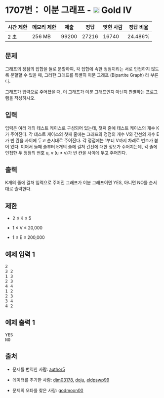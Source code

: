 # 1707번： 이분 그래프 - <img src="https://static.solved.ac/tier_small/12.svg" style="height:20px" /> Gold IV



| 시간 제한 | 메모리 제한 | 제출 | 정답 | 맞힌 사람 | 정답 비율 |
| --- | --- | --- | --- | --- | --- |
| 2 초 | 256 MB | 99200 | 27216 | 16740 | 24.486% |
## 문제

그래프의 정점의 집합을 둘로 분할하여, 각 집합에 속한 정점끼리는 서로 인접하지 않도록 분할할 수 있을 때, 그러한 그래프를 특별히 이분 그래프 (Bipartite Graph) 라 부른다.

그래프가 입력으로 주어졌을 때, 이 그래프가 이분 그래프인지 아닌지 판별하는 프로그램을 작성하시오.

## 입력

입력은 여러 개의 테스트 케이스로 구성되어 있는데, 첫째 줄에 테스트 케이스의 개수 K가 주어진다. 각 테스트 케이스의 첫째 줄에는 그래프의 정점의 개수 V와 간선의 개수 E가 빈 칸을 사이에 두고 순서대로 주어진다. 각 정점에는 1부터 V까지 차례로 번호가 붙어 있다. 이어서 둘째 줄부터 E개의 줄에 걸쳐 간선에 대한 정보가 주어지는데, 각 줄에 인접한 두 정점의 번호 u, v (u ≠ v)가 빈 칸을 사이에 두고 주어진다. 

## 출력

K개의 줄에 걸쳐 입력으로 주어진 그래프가 이분 그래프이면 YES, 아니면 NO를 순서대로 출력한다.

## 제한

- 2 ≤ K ≤ 5

- 1 ≤ V ≤ 20,000

- 1 ≤ E ≤ 200,000

## 예제 입력 1

<pre>2
3 2
1 3
2 3
4 4
1 2
2 3
3 4
4 2
</pre>
## 예제 출력 1

<pre>YES
NO
</pre>
## 출처

- 문제를 번역한 사람: [author5](/user/author5)

- 데이터를 추가한 사람: [djm03178](/user/djm03178), [doju](/user/doju), [eldpswp99](/user/eldpswp99)

- 문제의 오타를 찾은 사람: [godmoon00](/user/godmoon00)